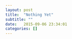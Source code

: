 ```yaml
---
layout: post
title:  "Nothing Yet"
subtitle: ""
date:   2015-09-06 23:34:01
categories: []
---
```


